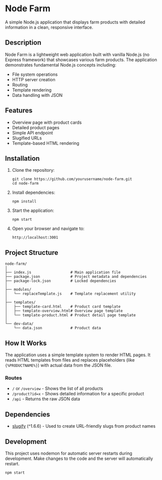 # Node Farm

A simple Node.js application that displays farm products with detailed information in a clean, responsive interface.

## Description

Node Farm is a lightweight web application built with vanilla Node.js (no Express framework) that showcases various farm products. The application demonstrates fundamental Node.js concepts including:

- File system operations
- HTTP server creation
- Routing
- Template rendering
- Data handling with JSON

## Features

- Overview page with product cards
- Detailed product pages
- Simple API endpoint
- Slugified URLs
- Template-based HTML rendering

## Installation

1. Clone the repository:
   ```
   git clone https://github.com/yourusername/node-farm.git
   cd node-farm
   ```

2. Install dependencies:
   ```
   npm install
   ```

3. Start the application:
   ```
   npm start
   ```

4. Open your browser and navigate to:
   ```
   http://localhost:3001
   ```

## Project Structure

```
node-farm/
│
├── index.js                  # Main application file
├── package.json              # Project metadata and dependencies
├── package-lock.json         # Locked dependencies
│
├── modules/
│   └── replaceTemplate.js    # Template replacement utility
│
├── templates/
│   ├── template-card.html    # Product card template
│   ├── template-overview.html# Overview page template
│   └── template-product.html # Product detail page template
│
└── dev-data/
    └── data.json             # Product data
```

## How It Works

The application uses a simple template system to render HTML pages. It reads HTML templates from files and replaces placeholders (like `{%PRODUCTNAME%}`) with actual data from the JSON file.

### Routes

- `/` or `/overview` - Shows the list of all products
- `/product?id=x` - Shows detailed information for a specific product
- `/api` - Returns the raw JSON data

## Dependencies

- [slugify](https://www.npmjs.com/package/slugify) (^1.6.6) - Used to create URL-friendly slugs from product names

## Development

This project uses nodemon for automatic server restarts during development. Make changes to the code and the server will automatically restart.

```
npm start
```
